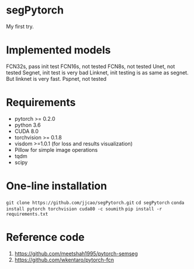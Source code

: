 # segPytorch
My first try.

# Implemented models
FCN32s, pass init test
FCN16s, not tested
FCN8s, not tested
Unet, not tested
Segnet, init test is very bad
Linknet, init testing is as same as segnet. But linknet is very fast.
Pspnet, not tested

# Requirements
* pytorch >= 0.2.0
* python 3.6
* CUDA 8.0
* torchvision >= 0.1.8
* visdom >=1.0.1 (for loss and results visualization)
* Pillow for simple image operations
* tqdm
* scipy



# One-line installation
`git clone https://github.com/jjcao/segPytorch.git`
`cd segPytorch`
`conda install pytorch torchvision cuda80 -c soumith`
`pip install -r requirements.txt`

# Reference code
1. https://github.com/meetshah1995/pytorch-semseg
2. https://github.com/wkentaro/pytorch-fcn
